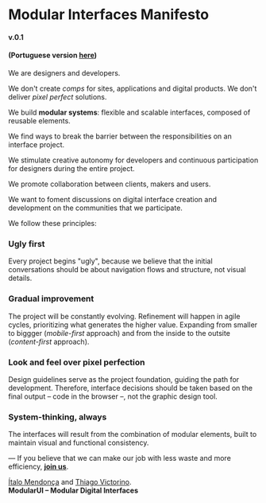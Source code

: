 # Modular Interfaces Manifesto
#### v.0.1
#### (Portuguese version [here](manifesto-ptBR.md))

We are designers and developers.

We don't create *comps* for sites, applications and digital products. We don't deliver *pixel perfect* solutions.

We build **modular systems**: flexible and scalable interfaces, composed of reusable elements.

We find ways to break the barrier between the responsibilities on an interface project.

We stimulate creative autonomy for developers and continuous participation for designers during the entire project.

We promote collaboration between clients, makers and users.

We want to foment discussions on digital interface creation and development on the communities that we participate.

We follow these principles:

### Ugly first

Every project begins "ugly", because we believe that the initial conversations should be about navigation flows and structure, not visual details.

### Gradual improvement

The project will be constantly evolving. Refinement will happen in agile cycles, prioritizing what generates the higher value. Expanding from smaller to biggger (*mobile-first* approach) and from the inside to the outsite (*content-first* approach).

### Look and feel over pixel perfection

Design guidelines serve as the project foundation, guiding the path for development. Therefore, interface decisions should be taken based on the final output – code in the browser –, not the graphic design tool.

### System-thinking, always

The interfaces will result from the combination of modular elements, built to maintain visual and functional consistency.

— If you believe that we can make our job with less waste and more efficiency, [**join us**](https://www.facebook.com/groups/modular.ui/).

[Ítalo Mendonça](http://www.italomen.com.br) and [Thiago Victorino](http://www.github.com/tfvictorino).  
**ModularUI – Modular Digital Interfaces**  